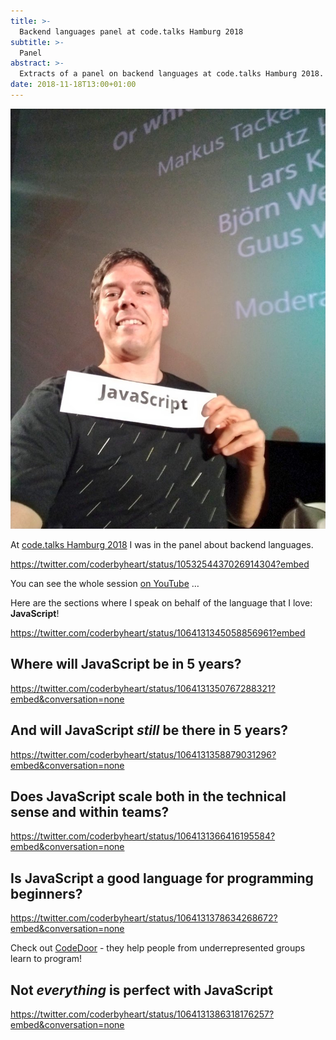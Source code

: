 ```yaml
---
title: >-
  Backend languages panel at code.talks Hamburg 2018
subtitle: >-
  Panel
abstract: >-
  Extracts of a panel on backend languages at code.talks Hamburg 2018.
date: 2018-11-18T13:00+01:00
---
```


![Me representing JavaScript at code.talks 2018](../media/backend-languages-panel-at-code-talks-hamburg-2018.jpg)

At [code.talks Hamburg 2018](https://www.codetalks.de/) I was in the panel about
backend languages.

<https://twitter.com/coderbyheart/status/1053254437026914304?embed>

You can see the whole session
[on YouTube](https://www.youtube.com/watch?v=7n3ROn3yABY) …

Here are the sections where I speak on behalf of the language that I love:
**JavaScript**!

<https://twitter.com/coderbyheart/status/1064131345058856961?embed>

## Where will JavaScript be in 5 years?

<https://twitter.com/coderbyheart/status/1064131350767288321?embed&conversation=none>

## And will JavaScript _still_ be there in 5 years?

<https://twitter.com/coderbyheart/status/1064131358879031296?embed&conversation=none>

## Does JavaScript scale both in the technical sense and within teams?

<https://twitter.com/coderbyheart/status/1064131366416195584?embed&conversation=none>

## Is JavaScript a good language for programming beginners?

<https://twitter.com/coderbyheart/status/1064131378634268672?embed&conversation=none>

Check out [CodeDoor](http://codedoor.org/) - they help people from
underrepresented groups learn to program!

## Not _everything_ is perfect with JavaScript

<https://twitter.com/coderbyheart/status/1064131386318176257?embed&conversation=none>
